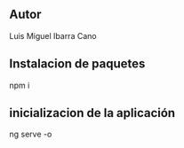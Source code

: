## Autor

Luis Miguel Ibarra Cano

## Instalacion de paquetes
npm i

## inicializacion de la aplicación
ng serve -o